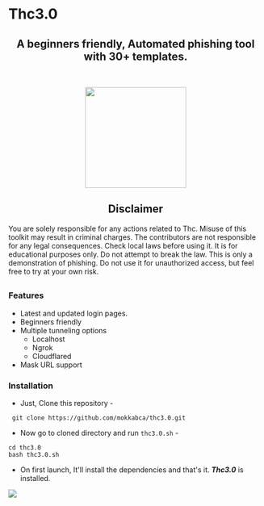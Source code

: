 # Thc3.0

<h2 align="center"> A beginners friendly, Automated phishing tool with 30+ templates.</h2><br>
<p align="center">
<img  src="https://cybersapiens.com.au/wp-content/uploads/2021/07/1626357573804.png" style="width: 200px;">
</p>
<h2 align="center">Disclaimer</h2>

<p>
You are solely responsible for any actions related to Thc. Misuse of this toolkit may result in criminal charges. The contributors are not responsible for any legal consequences. Check local laws before using it. It is for educational purposes only. Do not attempt to break the law. This is only a demonstration of phishing. Do not use it for unauthorized access, but feel free to try at your own risk.
  </p>
  
  
##
### Features

- Latest and updated login pages.
- Beginners friendly
- Multiple tunneling options
  - Localhost
  - Ngrok
  - Cloudflared
- Mask URL support 

  
<h3>Installation</h3>

- Just, Clone this repository -
```
 git clone https://github.com/mokkabca/thc3.0.git
```
- Now go to cloned directory and run `thc3.0.sh` -
```
cd thc3.0
bash thc3.0.sh
```
- On first launch, It'll install the dependencies and that's it. ***Thc3.0*** is installed.


<p align="left">
  <a href="https://shell.cloud.google.com/cloudshell/open?cloudshell_git_repo=https://github.com/mokkabca/thc3.0.git" target="_blank"><img src="https://gstatic.com/cloudssh/images/open-btn.svg"></a>
</p>
